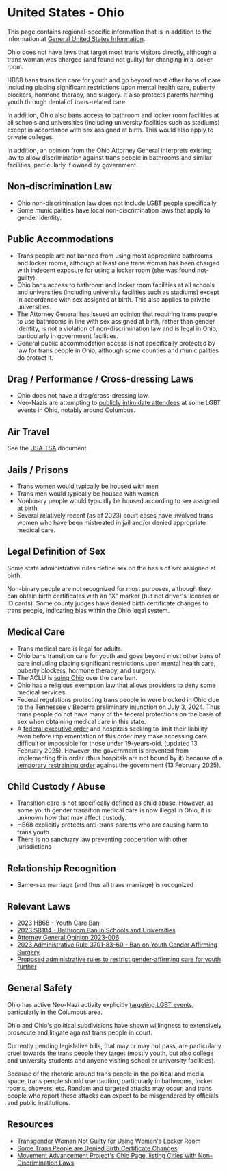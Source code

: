 # United States - Ohio

This page contains regional-specific information that is in addition to
the information at [General United States
Information](notes/usa-general.md).

Ohio does not have laws that target most trans visitors directly,
although a trans woman was charged (and found not guilty) for changing
in a locker room.

HB68 bans transition care for youth and go beyond most other bans of care
including placing significant restrictions upon mental health care,
puberty blockers, hormone therapy, and surgery. It also protects parents
harming youth through denial of trans-related care.

In addition, Ohio also bans access to bathroom and locker room facilities
at all schools and universities (including university facilities such as
stadiums) except in accordance with sex assigned at birth. This would also
apply to private colleges.

In addition, an opinion from the Ohio Attorney General interprets
existing law to allow discrimination against trans people in bathrooms
and similar facilities, particularly if owned by government.

## Non-discrimination Law

 * Ohio non-discrimination law does not include LGBT people specifically
 * Some municipalities have local non-discrimination laws that apply to
   gender identity.

## Public Accommodations

 * Trans people are not banned from using most appropriate bathrooms and
   locker rooms, although at least one trans woman has been charged with
   indecent exposure for using a locker room (she was found not-guilty).
 * Ohio bans access to bathroom and locker room facilities at all
   schools and universities (including university facilities such as
   stadiums) except in accordance with sex assigned at birth.  This also
   applies to private universities.
 * The Attorney General has issued an
   [opinion](https://www.ohioattorneygeneral.gov/getattachment/f10767a2-2cf3-4844-b943-90a503dc4c52/2023-006.aspx)
   that requiring trans people to use bathrooms in line with sex
   assigned at birth, rather than gender identity, is not a violation of
   non-discrimination law and is legal in Ohio, particularly in
   government facilities.
 * General public accommodation access is not specifically protected by law
   for trans people in Ohio, although some counties and municipalities
   do protect it.

## Drag / Performance / Cross-dressing Laws

 * Ohio does not have a drag/cross-dressing law.
 * Neo-Nazis are attempting to [publicly intimidate
   attendees](https://www.dispatch.com/story/news/state/2023/09/11/neo-nazi-blood-tribe-claims-it-has-launched-an-ohio-chapter/70602182007/)
   at some LGBT events in Ohio, notably around Columbus.

## Air Travel

See the [USA TSA](notes/tsa.md) document.

## Jails / Prisons

 * Trans women would typically be housed with men
 * Trans men would typically be housed with women
 * Nonbinary people would typically be housed according to sex
   assigned at birth
 * Several relatively recent (as of 2023) court cases have involved
   trans women who have been mistreated in jail and/or denied
   appropriate medical care.

## Legal Definition of Sex

Some state administrative rules define sex on the basis of sex assigned at
birth.

Non-binary people are not recognized for most purposes, although they
can obtain birth certificates with an "X" marker (but not driver's
licenses or ID cards). Some county judges have denied birth certificate
changes to trans people, indicating bias within the Ohio legal system.

## Medical Care

 * Trans medical care is legal for adults.
 * Ohio bans transition care for youth and goes beyond most other bans of
   care including placing significant restrictions upon mental health
   care, puberty blockers, hormone therapy, and surgery.
 * The ACLU is [suing
   Ohio](https://www.acluohio.org/en/press-releases/aclu-ohio-preparing-lawsuit-challenging-hb-68)
   over the care ban.
 * Ohio has a religious exemption law that allows providers to deny some
   medical services.
 * Federal regulations protecting trans people in were blocked in
   Ohio due to the Tennessee v Becerra preliminary injunction on
   July 3, 2024. Thus trans people do not have many of the federal
   protections on the basis of sex when obtaining medical care in this
   state.
 * A [federal executive
   order](https://www.whitehouse.gov/presidential-actions/2025/01/protecting-children-from-chemical-and-surgical-mutilation/)
   and hospitals seeking to limit their liability even before
   implementation of this order may make accessing care difficult or
   impossible for those under 19-years-old. (updated 13 February 2025).
   However, the government is prevented from implementing this order
   (thus hospitals are not bound by it) because of a [temporary
   restraining
   order](https://assets.aclu.org/live/uploads/2025/02/093114651219.pdf)
   against the government (13 February 2025).

## Child Custody / Abuse

 * Transition care is not specifically defined as child abuse. However,
   as some youth gender transition medical care is now illegal in Ohio,
   it is unknown how that may affect custody.
 * HB68 explicitly protects anti-trans parents who are causing harm to
   trans youth.
 * There is no sanctuary law preventing cooperation with other
   jurisdictions
 
## Relationship Recognition

 * Same-sex marriage (and thus all trans marriage) is recognized

## Relevant Laws

 * [2023 HB68 - Youth Care Ban](https://www.legislature.ohio.gov/legislation/135/hb68)
 * [2023 SB104 - Bathroom Ban in Schools and Universities](https://www.legislature.ohio.gov/legislation/135/sb104)
 * [Attorney General Opinion 2023-006](https://www.ohioattorneygeneral.gov/getattachment/f10767a2-2cf3-4844-b943-90a503dc4c52/2023-006.aspx)
 * [2023 Administrative Rule 3701-83-60 - Ban on Youth Gender Affirming Surgery](https://www.registerofohio.state.oh.us/pdfs/3701/0/83/3701-83-60_PH_EM_NE_RU_20240105_1308.pdf)
 * [Proposed administrative rules to restrict gender-affirming care for youth further](https://odh.ohio.gov/wps/wcm/connect/gov/9b217d95-bcc9-483f-8771-f4786bb93b56/Combined+to+Post.pdf?MOD=AJPERES&CONVERT_TO=url&CACHEID=ROOTWORKSPACE.Z18_M1HGGIK0N0JO00QO9DDDDM3000-9b217d95-bcc9-483f-8771-f4786bb93b56-oS58U7u)

## General Safety

Ohio has active Neo-Nazi activity explicitly [targeting LGBT
events](https://www.dispatch.com/story/news/state/2023/09/11/neo-nazi-blood-tribe-claims-it-has-launched-an-ohio-chapter/70602182007/),
particularly in the Columbus area.

Ohio and Ohio's political subdivisions have shown willingness to
extensively prosecute and litigate against trans people in court.

Currently pending legislative bills, that may or may not pass, are
particularly cruel towards the trans people they target (mostly youth,
but also college and university students and anyone visiting school or
university facilities).

Because of the rhetoric around trans people in the political and media
space, trans people should use caution, particularly in bathrooms,
locker rooms, showers, etc.  Random and targeted attacks may occur, and
trans people who report these attacks can expect to be misgendered by
officials and public institutions.

## Resources

 * [Transgender Woman Not Guilty for Using Women's Locker Room](https://www.advocate.com/news/transgender-woman-locker-not-guilty)
 * [Some Trans People are Denied Birth Certificate Changes](https://www.news5cleveland.com/news/politics/ohio-politics/birth-certificate-gender-changes-for-trans-ohioans-are-at-discretion-of-judges-in-each-county)
 * [Movement Advancement Project's Ohio Page, listing Cities with Non-Discrimination Laws](https://www.lgbtmap.org/equality_maps/profile_state/OH)
